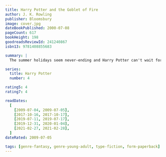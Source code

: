 ```yaml
---
title: Harry Potter and the Goblet of Fire
author: J. K. Rowling
publisher: Bloomsbury
image: cover.jpg
dateBookPublished: 2000-07-08
pageCount: 617
bookHeight: 198
goodreadsReviewId: 241240867
isbn13: 9781408855683

summary: |
  The summer holidays seem never-ending and Harry Potter can't wait for the start of the school term. It is his fourth year at Hogwarts School of Witchcraft and Wizardry, and there are spells to learn and (unluckily) Potions and Divination lessons to attend. But Harry needs to be on his guard at all times - his worst enemy is preparing a horrifying fate for him.

series:
  title: Harry Potter
  number: 4

rating5: 4
rating7: 4

readDates:
  [
    [2009-07-04, 2009-07-05],
    [2017-10-16, 2017-10-17],
    [2019-07-11, 2019-07-17],
    [2019-12-31, 2020-01-04],
    [2021-02-27, 2021-02-28],
  ]
dateRated: 2009-07-05

tags: [genre-fantasy, genre-young-adult, type-fiction, form-paperback]
---
```

